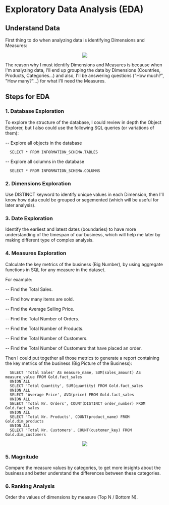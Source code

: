 # Exploratory Data Analysis (EDA)

## Understand Data

First thing to do when analyzing data is identifying Dimensions and Measures:

<p align="center">
<img src="https://github.com/user-attachments/assets/c74770d7-e928-40af-80bb-ec5f795e2cab" />
</p>

The reason why I must identify Dimensions and Measures is because when I'm analyzing data, I'll end up grouping the data by Dimensions (Countries,
Products, Categories...) and also, I'll be answering questions ("How much?", "How many?"...) for what I'll need the Measures.

## Steps for EDA

### 1. Database Exploration

To explore the structure of the database, I could review in depth the Object Explorer, but I also could use the following SQL queries (or variations of them):

  -- Explore all objects in the database

      SELECT * FROM INFORMATION_SCHEMA.TABLES

  -- Explore all columns in the database

      SELECT * FROM INFORMATION_SCHEMA.COLUMNS

### 2. Dimensions Exploration

Use DISTINCT keyword to identify unique values in each Dimension, then I'll know how data could be grouped or segemented (which will be useful for later analysis).

### 3. Date Exploration

Identify the earliest and latest dates (boundaries) to have more understanding of the timespan of our business, which will help me later by making different type of complex analysis.

### 4. Measures Exploration

Calculate the key metrics of the business (Big Number), by using aggregate functions in SQL for any measure in the dataset.

For example:

  -- Find the Total Sales.  
  
  -- Find how many items are sold.
  
  -- Find the Average Selling Price.
  
  -- Find the Total Number of Orders.
  
  -- Find the Total Number of Products.
  
  -- Find the Total Number of Customers.
  
  -- Find the Total Number of Customers that have placed an order.

Then I could put together all those metrics to generate a report containing the key metrics of the business (Big Picture of the Business):

      SELECT 'Total Sales' AS measure_name, SUM(sales_amount) AS measure_value FROM Gold.fact_sales
      UNION ALL
      SELECT 'Total Quantity', SUM(quantity) FROM Gold.fact_sales
      UNION ALL
      SELECT 'Average Price', AVG(price) FROM Gold.fact_sales
      UNION ALL
      SELECT 'Total Nr. Orders', COUNT(DISTINCT order_number) FROM Gold.fact_sales
      UNION ALL
      SELECT 'Total Nr. Products', COUNT(product_name) FROM Gold.dim_products
      UNION ALL
      SELECT 'Total Nr. Customers', COUNT(customer_key) FROM Gold.dim_customers

<p align="center">
<img src="https://github.com/user-attachments/assets/21bbce20-aaed-4f36-8795-951932a9e001" />
</p>

### 5. Magnitude

Compare the measure values by categories, to get more insights about the business and better understand the differences between these categories.

### 6. Ranking Analysis

Order the values of dimensions by measure (Top N / Bottom N).
